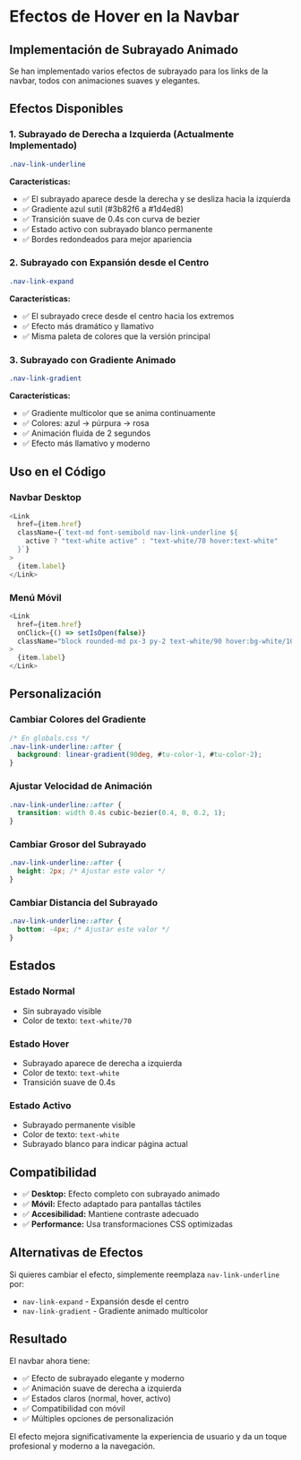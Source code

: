 # Efectos de Hover en la Navbar

## Implementación de Subrayado Animado

Se han implementado varios efectos de subrayado para los links de la navbar, todos con animaciones suaves y elegantes.

## Efectos Disponibles

### 1. **Subrayado de Derecha a Izquierda** (Actualmente Implementado)
```css
.nav-link-underline
```

**Características:**
- ✅ El subrayado aparece desde la derecha y se desliza hacia la izquierda
- ✅ Gradiente azul sutil (#3b82f6 a #1d4ed8)
- ✅ Transición suave de 0.4s con curva de bezier
- ✅ Estado activo con subrayado blanco permanente
- ✅ Bordes redondeados para mejor apariencia

### 2. **Subrayado con Expansión desde el Centro**
```css
.nav-link-expand
```

**Características:**
- ✅ El subrayado crece desde el centro hacia los extremos
- ✅ Efecto más dramático y llamativo
- ✅ Misma paleta de colores que la versión principal

### 3. **Subrayado con Gradiente Animado**
```css
.nav-link-gradient
```

**Características:**
- ✅ Gradiente multicolor que se anima continuamente
- ✅ Colores: azul → púrpura → rosa
- ✅ Animación fluida de 2 segundos
- ✅ Efecto más llamativo y moderno

## Uso en el Código

### Navbar Desktop
```typescript
<Link
  href={item.href}
  className={`text-md font-semibold nav-link-underline ${
    active ? "text-white active" : "text-white/70 hover:text-white"
  }`}
>
  {item.label}
</Link>
```

### Menú Móvil
```typescript
<Link
  href={item.href}
  onClick={() => setIsOpen(false)}
  className="block rounded-md px-3 py-2 text-white/90 hover:bg-white/10 nav-link-underline"
>
  {item.label}
</Link>
```

## Personalización

### Cambiar Colores del Gradiente
```css
/* En globals.css */
.nav-link-underline::after {
  background: linear-gradient(90deg, #tu-color-1, #tu-color-2);
}
```

### Ajustar Velocidad de Animación
```css
.nav-link-underline::after {
  transition: width 0.4s cubic-bezier(0.4, 0, 0.2, 1);
}
```

### Cambiar Grosor del Subrayado
```css
.nav-link-underline::after {
  height: 2px; /* Ajustar este valor */
}
```

### Cambiar Distancia del Subrayado
```css
.nav-link-underline::after {
  bottom: -4px; /* Ajustar este valor */
}
```

## Estados

### Estado Normal
- Sin subrayado visible
- Color de texto: `text-white/70`

### Estado Hover
- Subrayado aparece de derecha a izquierda
- Color de texto: `text-white`
- Transición suave de 0.4s

### Estado Activo
- Subrayado permanente visible
- Color de texto: `text-white`
- Subrayado blanco para indicar página actual

## Compatibilidad

- ✅ **Desktop:** Efecto completo con subrayado animado
- ✅ **Móvil:** Efecto adaptado para pantallas táctiles
- ✅ **Accesibilidad:** Mantiene contraste adecuado
- ✅ **Performance:** Usa transformaciones CSS optimizadas

## Alternativas de Efectos

Si quieres cambiar el efecto, simplemente reemplaza `nav-link-underline` por:

- `nav-link-expand` - Expansión desde el centro
- `nav-link-gradient` - Gradiente animado multicolor

## Resultado

El navbar ahora tiene:
- ✅ Efecto de subrayado elegante y moderno
- ✅ Animación suave de derecha a izquierda
- ✅ Estados claros (normal, hover, activo)
- ✅ Compatibilidad con móvil
- ✅ Múltiples opciones de personalización

El efecto mejora significativamente la experiencia de usuario y da un toque profesional y moderno a la navegación.
